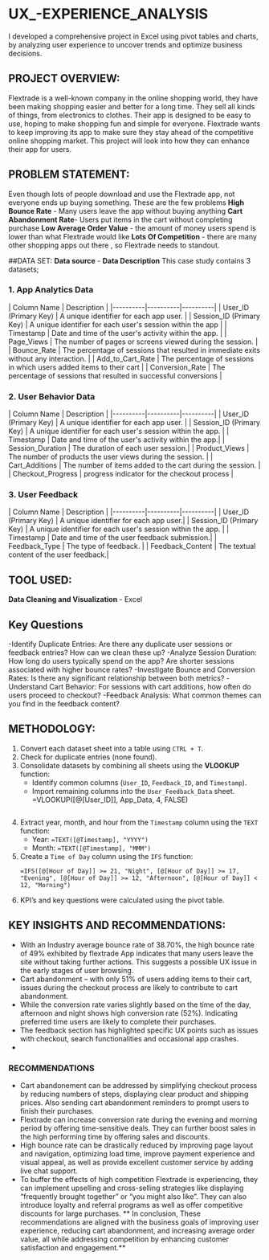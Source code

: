 # UX_-EXPERIENCE_ANALYSIS
I developed a comprehensive project in Excel using pivot tables and charts, by analyzing user experience to uncover trends and optimize business decisions.

## PROJECT OVERVIEW:
Flextrade is a well-known company in the online shopping world, they have been making shopping easier and better for a long time. They sell all kinds of things, from electronics to clothes. Their app is designed to be easy to use, hoping to make shopping fun and simple for everyone. Flextrade wants to keep improving its app to make sure they stay ahead of the competitive online shopping market. This project will look into how they can enhance their app for users. 

## PROBLEM STATEMENT:
Even though lots of people download and use the Flextrade app, not everyone ends up buying something. These are the few problems 
**High Bounce Rate** - Many users leave the app without buying anything
**Cart Abandonment Rate**- Users put items in the cart without completing purchase
**Low Average Order Value** - the amount of money users spend is lower than what Flextrade would like
**Lots Of Competition** - there are many other shopping apps out there , so Flextrade needs to standout.

##DATA SET:
**Data source** -
**Data Description**
This case study contains 3 datasets;
### **1. App Analytics Data**
| Column Name | Description | 
|----------|----------|----------|
| User_ID (Primary Key) | A unique identifier for each app user.  | 
| Session_ID (Primary Key) | A unique identifier for each user's session within the app | 
| Timestamp | Date and time of the user's activity within the app. | 
| Page_Views | The number of pages or screens viewed during the session. | 
| Bounce_Rate | The percentage of sessions that resulted in immediate exits without any interaction. | 
| Add_to_Cart_Rate | The percentage of sessions in which users added items to their cart | 
| Conversion_Rate | The percentage of sessions that resulted in successful conversions | 

### **2. User Behavior Data**
| Column Name | Description | 
|----------|----------|----------|
| User_ID (Primary Key) | A unique identifier for each app user. | 
| Session_ID (Primary Key) | A unique identifier for each user's session within the app. | 
| Timestamp | Date and time of the user's activity within the app.| 
| Session_Duration | The duration of each user session.| 
| Product_Views | The number of products the user views during the session. | 
| Cart_Additions | The number of items added to the cart during the session. | 
| Checkout_Progress |  progress indicator for the checkout process | 
### **3. User Feedback**
| Column Name | Description | 
|----------|----------|----------|
| User_ID (Primary Key) | A unique identifier for each app user.| 
| Session_ID (Primary Key) | A unique identifier for each user's session within the app. | 
| Timestamp | Date and time of the user feedback submission.| 
| Feedback_Type | The type of feedback. | 
| Feedback_Content | The textual content of the user feedback.| 

## TOOL USED:
**Data Cleaning and Visualization** - Excel
## Key Questions
-Identify Duplicate Entries: Are there any duplicate user sessions or feedback entries? How can we clean these up?
-Analyze Session Duration: How long do users typically spend on the app? Are shorter sessions associated with higher bounce rates?
-Investigate Bounce and Conversion Rates: Is there any significant relationship between both metrics?
-Understand Cart Behavior: For sessions with cart additions, how often do users proceed to checkout?
-Feedback Analysis: What common themes can you find in the feedback content?

## METHODOLOGY:
1. Convert each dataset sheet into a table using `CTRL + T`.
2. Check for duplicate entries (none found).
3. Consolidate datasets by combining all sheets using the **VLOOKUP** function:
   - Identify common columns (`User_ID`, `Feedback_ID`, and `Timestamp`).
   - Import remaining columns into the `User_Feedback_Data` sheet.
     =VLOOKUP([@[User_ID]], App_Data, 4, FALSE)
     ```
4. Extract year, month, and hour from the `Timestamp` column using the `TEXT` function:
   - Year: `=TEXT([@Timestamp], "YYYY")`
   - Month: `=TEXT([@Timestamp], "MMM")`
5. Create a `Time of Day` column using the `IFS` function:
   ```excel
   =IFS([@[Hour of Day]] >= 21, "Night", [@[Hour of Day]] >= 17, "Evening", [@[Hour of Day]] >= 12, "Afternoon", [@[Hour of Day]] < 12, "Morning")
6. KPI’s  and key questions were calculated using the pivot table.

## KEY INSIGHTS AND RECOMMENDATIONS:
- With an Industry average bounce rate of 38.70%, the high bounce rate of 49% exhibited by flextrade App indicates that many users leave the site without taking further actions. This suggests a possible UX issue in the early stages of user browsing.
- Cart abandonment – with only 51% of users adding items to their cart, issues during the checkout process are likely to contribute to cart abandonment.
- While the conversion rate varies slightly based on the time of the day, afternoon and night shows high conversion rate (52%). Indicating  preferred time users are likely to complete their purchases.
- The feedback section has highlighted specific UX points such as issues with checkout, search functionalities and occasional app crashes.
- 
### RECOMMENDATIONS
- Cart abandonement can be addressed by simplifying checkout process by reducing numbers of steps, displaying clear product and shipping prices. Also sending cart abandonment reminders to prompt users to finish their purchases.
- Flextrade can increase conversion rate during the evening and morning period by offering time-sensitive deals. They can further boost sales in the high performing time by offering sales and discounts.  
- High bounce rate can be drastically reduced by improving page layout and navigation, optimizing load time, improve payment experience and visual appeal, as well as provide excellent customer service by adding live chat support.
- To buffer the effects of high competition Flextrade is experiencing, they can implement upselling and cross-selling strategies like displaying “frequently brought together” or “you might also like”. They can also introduce loyalty and referral programs as well as offer competitive discounts for large purchases.
	** In conclusion, These recommendations are aligned with the business goals of improving user experience, reducing cart abandonment, and increasing average order value, all while addressing competition by enhancing customer satisfaction and engagement.**



